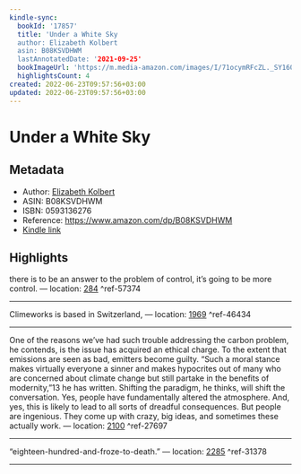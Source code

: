 ```yaml
---
kindle-sync:
  bookId: '17857'
  title: 'Under a White Sky
  author: Elizabeth Kolbert
  asin: B08KSVDHWM
  lastAnnotatedDate: '2021-09-25'
  bookImageUrl: 'https://m.media-amazon.com/images/I/71ocymRFcZL._SY160.jpg'
  highlightsCount: 4
created: 2022-06-23T09:57:56+03:00
updated: 2022-06-23T09:57:56+03:00
---
```

# Under a White Sky
## Metadata
* Author: [Elizabeth Kolbert](https://www.amazon.com/Elizabeth-Kolbert/e/B001JPC7CE/ref=dp_byline_cont_ebooks_1)
* ASIN: B08KSVDHWM
* ISBN: 0593136276
* Reference: https://www.amazon.com/dp/B08KSVDHWM
* [Kindle link](kindle://book?action=open&asin=B08KSVDHWM)

## Highlights
there is to be an answer to the problem of control, it’s going to be more control. — location: [284](kindle://book?action=open&asin=B08KSVDHWM&location=284) ^ref-57374

---
Climeworks is based in Switzerland, — location: [1969](kindle://book?action=open&asin=B08KSVDHWM&location=1969) ^ref-46434

---
One of the reasons we’ve had such trouble addressing the carbon problem, he contends, is the issue has acquired an ethical charge. To the extent that emissions are seen as bad, emitters become guilty. “Such a moral stance makes virtually everyone a sinner and makes hypocrites out of many who are concerned about climate change but still partake in the benefits of modernity,”13 he has written. Shifting the paradigm, he thinks, will shift the conversation. Yes, people have fundamentally altered the atmosphere. And, yes, this is likely to lead to all sorts of dreadful consequences. But people are ingenious. They come up with crazy, big ideas, and sometimes these actually work. — location: [2100](kindle://book?action=open&asin=B08KSVDHWM&location=2100) ^ref-27697

---
“eighteen-hundred-and-froze-to-death.” — location: [2285](kindle://book?action=open&asin=B08KSVDHWM&location=2285) ^ref-31378

---
